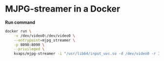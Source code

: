 # MJPG-streamer in a Docker

**Run command**
```bash
docker run \
    -v /dev/video0:/dev/video0 \
    --entrypoint=mjpg_streamer \
    -p 8090:8090 \
    --privileged \
    kvaps/mjpg-streamer -i "/usr/lib64/input_uvc.so -d /dev/video0 -r 320x240 -f 1" -o "/usr/lib64/output_http.so -p 8090 -w /usr/share/mjpeg-streamer/www/"
```
